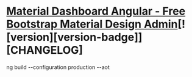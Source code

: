 # [Material Dashboard Angular - Free Bootstrap Material Design Admin](https://www.creative-tim.com/product/material-dashboard-angular2)[![version][version-badge]][CHANGELOG]


 ng build --configuration production --aot
